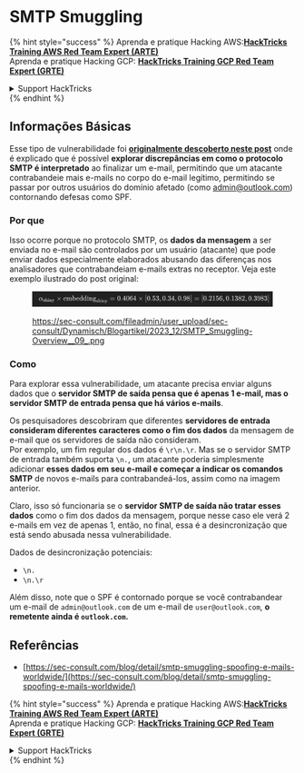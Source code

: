 # SMTP Smuggling

{% hint style="success" %}
Aprenda e pratique Hacking AWS:<img src="../../.gitbook/assets/arte.png" alt="" data-size="line">[**HackTricks Training AWS Red Team Expert (ARTE)**](https://training.hacktricks.xyz/courses/arte)<img src="../../.gitbook/assets/arte.png" alt="" data-size="line">\
Aprenda e pratique Hacking GCP: <img src="../../.gitbook/assets/grte.png" alt="" data-size="line">[**HackTricks Training GCP Red Team Expert (GRTE)**<img src="../../.gitbook/assets/grte.png" alt="" data-size="line">](https://training.hacktricks.xyz/courses/grte)

<details>

<summary>Support HackTricks</summary>

* Confira os [**planos de assinatura**](https://github.com/sponsors/carlospolop)!
* **Junte-se ao** 💬 [**grupo do Discord**](https://discord.gg/hRep4RUj7f) ou ao [**grupo do telegram**](https://t.me/peass) ou **siga**-nos no **Twitter** 🐦 [**@hacktricks\_live**](https://twitter.com/hacktricks\_live)**.**
* **Compartilhe truques de hacking enviando PRs para os repositórios do** [**HackTricks**](https://github.com/carlospolop/hacktricks) e [**HackTricks Cloud**](https://github.com/carlospolop/hacktricks-cloud).

</details>
{% endhint %}

## Informações Básicas

Esse tipo de vulnerabilidade foi [**originalmente descoberto neste post**](https://sec-consult.com/blog/detail/smtp-smuggling-spoofing-e-mails-worldwide/) onde é explicado que é possível **explorar discrepâncias em como o protocolo SMTP é interpretado** ao finalizar um e-mail, permitindo que um atacante contrabandeie mais e-mails no corpo do e-mail legítimo, permitindo se passar por outros usuários do domínio afetado (como admin@outlook.com) contornando defesas como SPF.

### Por que

Isso ocorre porque no protocolo SMTP, os **dados da mensagem** a ser enviada no e-mail são controlados por um usuário (atacante) que pode enviar dados especialmente elaborados abusando das diferenças nos analisadores que contrabandeiam e-mails extras no receptor. Veja este exemplo ilustrado do post original:

<figure><img src="../../.gitbook/assets/image (8) (1).png" alt=""><figcaption><p><a href="https://sec-consult.com/fileadmin/user_upload/sec-consult/Dynamisch/Blogartikel/2023_12/SMTP_Smuggling-Overview__09_.png">https://sec-consult.com/fileadmin/user_upload/sec-consult/Dynamisch/Blogartikel/2023_12/SMTP_Smuggling-Overview__09_.png</a></p></figcaption></figure>

### Como

Para explorar essa vulnerabilidade, um atacante precisa enviar alguns dados que o **servidor SMTP de saída pensa que é apenas 1 e-mail, mas o servidor SMTP de entrada pensa que há vários e-mails**.

Os pesquisadores descobriram que diferentes **servidores de entrada consideram diferentes caracteres como o fim dos dados** da mensagem de e-mail que os servidores de saída não consideram.\
Por exemplo, um fim regular dos dados é `\r\n.\r`. Mas se o servidor SMTP de entrada também suporta `\n.`, um atacante poderia simplesmente adicionar **esses dados em seu e-mail e começar a indicar os comandos SMTP** de novos e-mails para contrabandeá-los, assim como na imagem anterior.

Claro, isso só funcionaria se o **servidor SMTP de saída não tratar esses dados** como o fim dos dados da mensagem, porque nesse caso ele verá 2 e-mails em vez de apenas 1, então, no final, essa é a desincronização que está sendo abusada nessa vulnerabilidade.

Dados de desincronização potenciais:

* `\n.`
* `\n.\r`

Além disso, note que o SPF é contornado porque se você contrabandear um e-mail de `admin@outlook.com` de um e-mail de `user@outlook.com`, **o remetente ainda é `outlook.com`.**

## **Referências**

* [https://sec-consult.com/blog/detail/smtp-smuggling-spoofing-e-mails-worldwide/](https://sec-consult.com/blog/detail/smtp-smuggling-spoofing-e-mails-worldwide/)

{% hint style="success" %}
Aprenda e pratique Hacking AWS:<img src="../../.gitbook/assets/arte.png" alt="" data-size="line">[**HackTricks Training AWS Red Team Expert (ARTE)**](https://training.hacktricks.xyz/courses/arte)<img src="../../.gitbook/assets/arte.png" alt="" data-size="line">\
Aprenda e pratique Hacking GCP: <img src="../../.gitbook/assets/grte.png" alt="" data-size="line">[**HackTricks Training GCP Red Team Expert (GRTE)**<img src="../../.gitbook/assets/grte.png" alt="" data-size="line">](https://training.hacktricks.xyz/courses/grte)

<details>

<summary>Support HackTricks</summary>

* Confira os [**planos de assinatura**](https://github.com/sponsors/carlospolop)!
* **Junte-se ao** 💬 [**grupo do Discord**](https://discord.gg/hRep4RUj7f) ou ao [**grupo do telegram**](https://t.me/peass) ou **siga**-nos no **Twitter** 🐦 [**@hacktricks\_live**](https://twitter.com/hacktricks\_live)**.**
* **Compartilhe truques de hacking enviando PRs para os repositórios do** [**HackTricks**](https://github.com/carlospolop/hacktricks) e [**HackTricks Cloud**](https://github.com/carlospolop/hacktricks-cloud).

</details>
{% endhint %}
